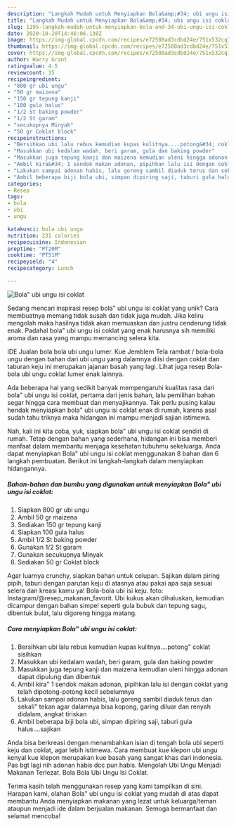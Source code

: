 ```yaml
---
description: "Langkah Mudah untuk Menyiapkan Bola&amp;#34; ubi ungu isi coklat Anti Gagal"
title: "Langkah Mudah untuk Menyiapkan Bola&amp;#34; ubi ungu isi coklat Anti Gagal"
slug: 1195-langkah-mudah-untuk-menyiapkan-bola-and-34-ubi-ungu-isi-coklat-anti-gagal
date: 2020-10-20T14:46:06.138Z
image: https://img-global.cpcdn.com/recipes/e72508ad3cdbd24e/751x532cq70/bola-ubi-ungu-isi-coklat-foto-resep-utama.jpg
thumbnail: https://img-global.cpcdn.com/recipes/e72508ad3cdbd24e/751x532cq70/bola-ubi-ungu-isi-coklat-foto-resep-utama.jpg
cover: https://img-global.cpcdn.com/recipes/e72508ad3cdbd24e/751x532cq70/bola-ubi-ungu-isi-coklat-foto-resep-utama.jpg
author: Harry Grant
ratingvalue: 4.5
reviewcount: 15
recipeingredient:
- "800 gr ubi ungu"
- "50 gr maizena"
- "150 gr tepung kanji"
- "100 gula halus"
- "1/2 St baking powder"
- "1/2 St garam"
- "secukupnya Minyak"
- "50 gr Coklat block"
recipeinstructions:
- "Bersihkan ubi lalu rebus kemudian kupas kulitnya....potong&#34; coklat sisihkan"
- "Masukkan ubi kedalam wadah, beri garam, gula dan baking powder"
- "Masukkan juga tepung kanji dan maizena kemudian uleni hingga adonan dapat dipulung dan dibentuk"
- "Ambil kira&#34; 1 sendok makan adonan, pipihkan lalu isi dengan coklat yang telah dipotong-potong kecil sebelumnya"
- "Lakukan sampai adonan habis, lalu goreng sambil diaduk terus dan sekali&#34; tekan agar dalamnya bisa kopong, garing diluar dan renyah didalam, angkat tiriskan"
- "Ambil beberapa biji bola ubi, simpan dipiring saji, taburi gula halus....sajikan"
categories:
- Resep
tags:
- bola
- ubi
- ungu

katakunci: bola ubi ungu 
nutrition: 231 calories
recipecuisine: Indonesian
preptime: "PT20M"
cooktime: "PT51M"
recipeyield: "4"
recipecategory: Lunch

---
```



![Bola&#34; ubi ungu isi coklat](https://img-global.cpcdn.com/recipes/e72508ad3cdbd24e/751x532cq70/bola-ubi-ungu-isi-coklat-foto-resep-utama.jpg)

Sedang mencari inspirasi resep bola&#34; ubi ungu isi coklat yang unik? Cara membuatnya memang tidak susah dan tidak juga mudah. Jika keliru mengolah maka hasilnya tidak akan memuaskan dan justru cenderung tidak enak. Padahal bola&#34; ubi ungu isi coklat yang enak harusnya sih memiliki aroma dan rasa yang mampu memancing selera kita.

IDE Jualan bola bola ubi ungu lumer. Kue Jemblem Tela rambat / bola-bola ungu dengan bahan dari ubi ungu yang dalamnya diisi dengan coklat dan taburan keju ini merupakan jajanan basah yang lagi. Lihat juga resep Bola-bola ubi ungu coklat lumer enak lainnya.

Ada beberapa hal yang sedikit banyak mempengaruhi kualitas rasa dari bola&#34; ubi ungu isi coklat, pertama dari jenis bahan, lalu pemilihan bahan segar hingga cara membuat dan menyajikannya. Tak perlu pusing kalau hendak menyiapkan bola&#34; ubi ungu isi coklat enak di rumah, karena asal sudah tahu triknya maka hidangan ini mampu menjadi sajian istimewa.


Nah, kali ini kita coba, yuk, siapkan bola&#34; ubi ungu isi coklat sendiri di rumah. Tetap dengan bahan yang sederhana, hidangan ini bisa memberi manfaat dalam membantu menjaga kesehatan tubuhmu sekeluarga. Anda dapat menyiapkan Bola&#34; ubi ungu isi coklat menggunakan 8 bahan dan 6 langkah pembuatan. Berikut ini langkah-langkah dalam menyiapkan hidangannya.

<!--inarticleads1-->

##### Bahan-bahan dan bumbu yang digunakan untuk menyiapkan Bola&#34; ubi ungu isi coklat:

1. Siapkan 800 gr ubi ungu
1. Ambil 50 gr maizena
1. Sediakan 150 gr tepung kanji
1. Siapkan 100 gula halus
1. Ambil 1/2 St baking powder
1. Gunakan 1/2 St garam
1. Gunakan secukupnya Minyak
1. Sediakan 50 gr Coklat block


Agar luarnya crunchy, siapkan bahan untuk celupan. Sajikan dalam piring pipih, taburi dengan parutan keju di atasnya atau pakai apa saja sesuai selera dan kreasi kamu ya! Bola-bola ubi isi keju. foto: Instagram/@resep_makanan_favorit. Ubi kukus akan dihaluskan, kemudian dicampur dengan bahan simpel seperti gula bubuk dan tepung sagu, dibentuk bulat, lalu digoreng hingga matang. 

<!--inarticleads2-->

##### Cara menyiapkan Bola&#34; ubi ungu isi coklat:

1. Bersihkan ubi lalu rebus kemudian kupas kulitnya....potong&#34; coklat sisihkan
1. Masukkan ubi kedalam wadah, beri garam, gula dan baking powder
1. Masukkan juga tepung kanji dan maizena kemudian uleni hingga adonan dapat dipulung dan dibentuk
1. Ambil kira&#34; 1 sendok makan adonan, pipihkan lalu isi dengan coklat yang telah dipotong-potong kecil sebelumnya
1. Lakukan sampai adonan habis, lalu goreng sambil diaduk terus dan sekali&#34; tekan agar dalamnya bisa kopong, garing diluar dan renyah didalam, angkat tiriskan
1. Ambil beberapa biji bola ubi, simpan dipiring saji, taburi gula halus....sajikan


Anda bisa berkreasi dengan menambahkan isian di tengah bola ubi seperti keju dan coklat, agar lebih istimewa. Cara membuat kue klepon ubi ungu kenyal kue klepon merupakan kue basah yang sangat khas dari indonesia. Pas bgt lagi nih adonan habis dcc pun habis. Mengolah Ubi Ungu Menjadi Makanan Terlezat. Bola Bola Ubi Ungu Isi Coklat. 

Terima kasih telah menggunakan resep yang kami tampilkan di sini. Harapan kami, olahan Bola&#34; ubi ungu isi coklat yang mudah di atas dapat membantu Anda menyiapkan makanan yang lezat untuk keluarga/teman ataupun menjadi ide dalam berjualan makanan. Semoga bermanfaat dan selamat mencoba!
